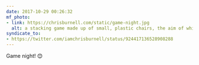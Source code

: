 ```yaml
---
date: 2017-10-29 00:26:32
mf_photo:
- link: https://chrisburnell.com/static/game-night.jpg
  alt: a stacking game made up of small, plastic chairs, the aim of which is to stack chairs until the tower collapses
syndicate_to:
- https://twitter.com/iamchrisburnell/status/924417136528908288
---
```


Game night! 😊

